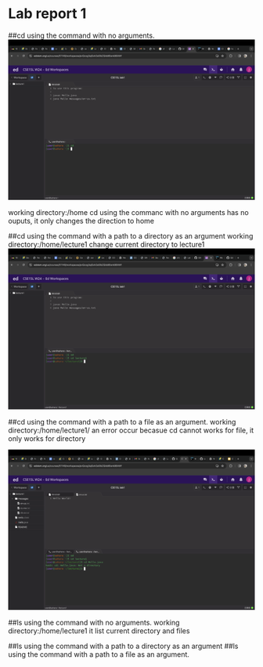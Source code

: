 # Lab report 1
##cd using the command with no arguments.
![Image](1.jpg)

working directory:/home
cd using the commanc with no arguments has no ouputs, it only changes the direction to home

##cd using the command with a path to a directory as an argument
working directory:/home/lecture1
change current directory to lecture1
![Image](2.jpg)

##cd using the command with a path to a file as an argument.
working directory:/home/lecture1/
an error occur becasue cd cannot works for file, it only works for directory

![Image](3.jpg)


##ls using the command with no arguments.
working directory:/home/lecture1
it list current directory and files


##ls using the command with a path to a directory as an argument
##ls using the command with a path to a file as an argument.


